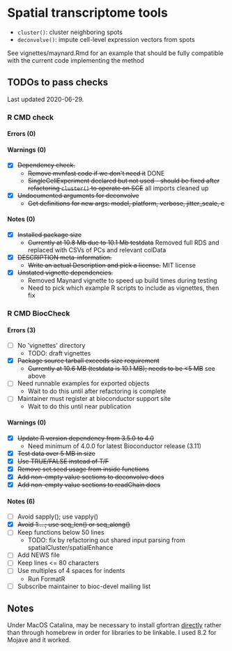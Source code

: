 # Spatial transcriptome tools

- `cluster()`: cluster neighboring spots 
- `deconvolve()`: impute cell-level expression vectors from spots


See vignettes/maynard.Rmd for an example that should be fully compatible with the current code implementing the method

## TODOs to pass checks

Last updated 2020-06-29.

### R CMD check
#### Errors (0)
#### Warnings (0)
- [X] ~~Dependency check.~~  
    * ~~Remove mvnfast code if we don't need it~~ DONE
    * ~~SingleCellExperiment declared but not used - should be fixed after
      refactoring `cluster()` to operate on SCE~~ all imports cleaned up
- [X] ~~Undocumented arguments for deconvolve~~
    * ~~Get definitions for new args: model, platform, verbose, jitter_scale, c~~
#### Notes (0)
- [X] ~~Installed package size~~  
    * ~~Currently at 10.8 Mb due to 10.1 Mb testdata~~ Removed full RDS and
      replaced with CSVs of PCs and relevant colData
- [X] ~~DESCRIPTION meta-information.~~  
    * ~~Write an actual Description and pick a license.~~ MIT license
- [X] ~~Unstated vignette dependencies.~~  
    * Removed Maynard vignette to speed up build times during testing
    * Need to pick which example R scripts to include as vignettes, then fix

### R CMD BiocCheck
#### Errors (3)
- [ ] No 'vignettes' directory  
    * TODO: draft vignettes
- [X] ~~Package source tarball exceeds size requirement~~  
    * ~~Currently at 10.6 MB (testdata is 10.1 MB); needs to be <5 MB~~ see above
- [ ] Need runnable examples for exported objects  
    * Wait to do this until after refactoring is complete
- [ ] Maintainer must register at bioconductor support site  
    * Wait to do this until near publication
#### Warnings (0)
- [X] ~~Update R version dependency from 3.5.0 to 4.0~~  
    * Need minimum of 4.0.0 for latest Bioconductor release (3.11)
- [X] ~~Test data over 5 MB in size~~
- [X] ~~Use TRUE/FALSE instead of T/F~~
- [X] ~~Remove set.seed usage from inside functions~~
- [X] ~~Add non-empty value sections to deconvolve docs~~
- [X] ~~Add non-empty value sections to readChain docs~~
#### Notes (6)
- [ ] Avoid sapply(); use vapply()
- [X] ~~Avoid 1:...; use seq_len() or seq_along()~~
- [ ] Keep functions below 50 lines
    * TODO: fix by refactoring out shared input parsing from spatialCluster/spatialEnhance
- [ ] Add NEWS file
- [ ] Keep lines <= 80 characters
- [ ] Use multiples of 4 spaces for indents
    * Run FormatR
- [ ] Subscribe maintainer to bioc-devel mailing list

## Notes

Under MacOS Catalina, may be necessary to install gfortran
[directly](https://github.com/fxcoudert/gfortran-for-macOS/releases) rather
than through homebrew in order for libraries to be linkable. I used 8.2 for
Mojave and it worked.
